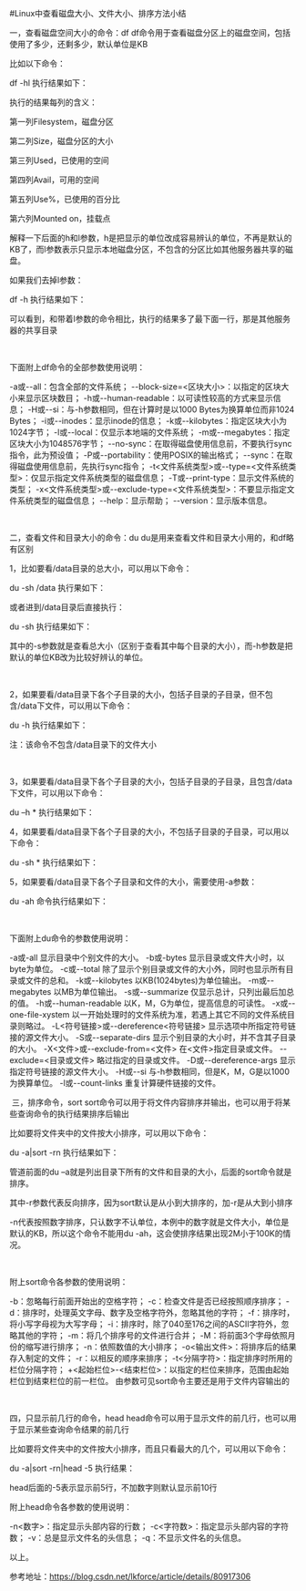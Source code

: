#Linux中查看磁盘大小、文件大小、排序方法小结

一，查看磁盘空间大小的命令：df
df命令用于查看磁盘分区上的磁盘空间，包括使用了多少，还剩多少，默认单位是KB



比如以下命令：

df -hl
执行结果如下：



执行的结果每列的含义：

第一列Filesystem，磁盘分区

第二列Size，磁盘分区的大小

第三列Used，已使用的空间

第四列Avail，可用的空间

第五列Use%，已使用的百分比

第六列Mounted on，挂载点

解释一下后面的h和l参数，h是把显示的单位改成容易辨认的单位，不再是默认的KB了，而l参数表示只显示本地磁盘分区，不包含的分区比如其他服务器共享的磁盘。

如果我们去掉l参数：

df -h
执行结果如下：



可以看到，和带着l参数的命令相比，执行的结果多了最下面一行，那是其他服务器的共享目录

 

下面附上df命令的全部参数使用说明：

-a或--all：包含全部的文件系统；
--block-size=<区块大小>：以指定的区块大小来显示区块数目；
-h或--human-readable：以可读性较高的方式来显示信息；
-H或--si：与-h参数相同，但在计算时是以1000 Bytes为换算单位而非1024 Bytes；
-i或--inodes：显示inode的信息；
-k或--kilobytes：指定区块大小为1024字节；
-l或--local：仅显示本地端的文件系统；
-m或--megabytes：指定区块大小为1048576字节；
--no-sync：在取得磁盘使用信息前，不要执行sync指令，此为预设值；
-P或--portability：使用POSIX的输出格式；
--sync：在取得磁盘使用信息前，先执行sync指令；
-t<文件系统类型>或--type=<文件系统类型>：仅显示指定文件系统类型的磁盘信息；
-T或--print-type：显示文件系统的类型；
-x<文件系统类型>或--exclude-type=<文件系统类型>：不要显示指定文件系统类型的磁盘信息；
--help：显示帮助；
--version：显示版本信息。

 

二，查看文件和目录大小的命令：du
du是用来查看文件和目录大小用的，和df略有区别



1，比如要看/data目录的总大小，可以用以下命令：

du -sh /data
执行果如下：



或者进到/data目录后直接执行：

du -sh
执行结果如下：



其中的-s参数就是查看总大小（区别于查看其中每个目录的大小），而-h参数是把默认的单位KB改为比较好辨认的单位。

 

2，如果要看/data目录下各个子目录的大小，包括子目录的子目录，但不包含/data下文件，可以用以下命令：

du -h
执行结果如下：



注：该命令不包含/data目录下的文件大小

 

3，如果要看/data目录下各个子目录的大小，包括子目录的子目录，且包含/data下文件，可以用以下命令：

du –h *
执行结果如下：





4，如果要看/data目录下各个子目录的大小，不包括子目录的子目录，可以用以下命令：

du -sh *
执行结果如下：





5，如果要看/data目录下各个子目录和文件的大小，需要使用-a参数：

du -ah
命令执行结果如下：



 

下面附上du命令的参数使用说明：

-a或-all 显示目录中个别文件的大小。
-b或-bytes 显示目录或文件大小时，以byte为单位。
-c或--total 除了显示个别目录或文件的大小外，同时也显示所有目录或文件的总和。
-k或--kilobytes 以KB(1024bytes)为单位输出。
-m或--megabytes 以MB为单位输出。
-s或--summarize 仅显示总计，只列出最后加总的值。
-h或--human-readable 以K，M，G为单位，提高信息的可读性。
-x或--one-file-xystem 以一开始处理时的文件系统为准，若遇上其它不同的文件系统目录则略过。
-L<符号链接>或--dereference<符号链接> 显示选项中所指定符号链接的源文件大小。
-S或--separate-dirs 显示个别目录的大小时，并不含其子目录的大小。
-X<文件>或--exclude-from=<文件> 在<文件>指定目录或文件。
--exclude=<目录或文件> 略过指定的目录或文件。
-D或--dereference-args 显示指定符号链接的源文件大小。
-H或--si 与-h参数相同，但是K，M，G是以1000为换算单位。
-l或--count-links 重复计算硬件链接的文件。

 三，排序命令，sort
sort命令可以用于将文件内容排序并输出，也可以用于将某些查询命令的执行结果排序后输出



比如要将文件夹中的文件按大小排序，可以用以下命令：

du -a|sort -rn
执行结果如下：



管道前面的du –a就是列出目录下所有的文件和目录的大小，后面的sort命令就是排序。

其中-r参数代表反向排序，因为sort默认是从小到大排序的，加-r是从大到小排序

-n代表按照数字排序，只认数字不认单位，本例中的数字就是文件大小，单位是默认的KB，所以这个命令不能用du -ah，这会使排序结果出现2M小于100K的情况。

 

附上sort命令各参数的使用说明：

-b：忽略每行前面开始出的空格字符；
-c：检查文件是否已经按照顺序排序；
-d：排序时，处理英文字母、数字及空格字符外，忽略其他的字符；
-f：排序时，将小写字母视为大写字母；
-i：排序时，除了040至176之间的ASCII字符外，忽略其他的字符；
-m：将几个排序号的文件进行合并；
-M：将前面3个字母依照月份的缩写进行排序；
-n：依照数值的大小排序；
-o<输出文件>：将排序后的结果存入制定的文件；
-r：以相反的顺序来排序；
-t<分隔字符>：指定排序时所用的栏位分隔字符；
+<起始栏位>-<结束栏位>：以指定的栏位来排序，范围由起始栏位到结束栏位的前一栏位。
由参数可见sort命令主要还是用于文件内容输出的

 

四，只显示前几行的命令，head
head命令可以用于显示文件的前几行，也可以用于显示某些查询命令结果的前几行



比如要将文件夹中的文件按大小排序，而且只看最大的几个，可以用以下命令：

du -a|sort -rn|head -5
执行结果：



head后面的-5表示显示前5行，不加数字则默认显示前10行



附上head命令各参数的使用说明：

-n<数字>：指定显示头部内容的行数；
-c<字符数>：指定显示头部内容的字符数；
-v：总是显示文件名的头信息；
-q：不显示文件名的头信息。


以上。

参考地址：https://blog.csdn.net/lkforce/article/details/80917306
